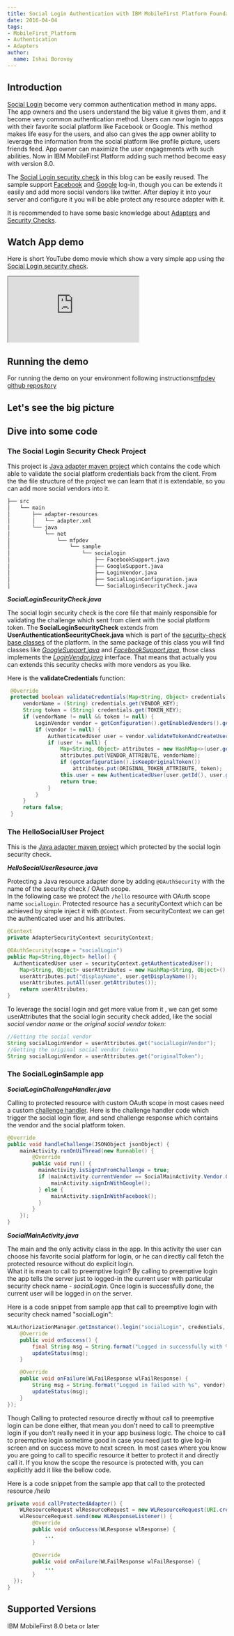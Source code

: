 ```yaml
---
title: Social Login Authentication with IBM MobileFirst Platform Foundation
date: 2016-04-04
tags:
- MobileFirst_Platform
- Authentication
- Adapters
author:
  name: Ishai Borovoy
---
```


## Introduction

[Social Login](https://www.wikiwand.com/en/Social_login) become very common authentication method in many apps.  The app owners and the users understand the big value it gives them, and it become very common authentication method.
Users can now login to apps with their favorite social platform like Facebook or Google.
This method makes life easy for the users, and also can gives the app owner ability to leverage the information from the social platform like profile picture, users friends feed. App owner can maximize the user engagements with such abilities.  Now in IBM MobileFirst Platform adding such method become easy with version 8.0.

The [Social Login security check](https://github.com/mfpdev/mfp-advanced-adapters-samples/tree/development/custom-security-checks/social-login) in this blog can be easily reused. The sample support [Facebook](https://developers.facebook.com/docs/facebook-login) and [Google](https://developers.google.com/identity/) log-in, though you can be extends it easily and add more social vendors like twitter. After deploy it into your server and configure it you will be able protect any resource adapter with it.  

It is recommended to have some basic knowledge about [Adapters](https://mobilefirstplatform.ibmcloud.com/tutorials/en/foundation/8.0/adapters/) and [Security Checks](https://mobilefirstplatform.ibmcloud.com/tutorials/en/foundation/8.0/authentication-and-security/).  

## Watch App demo
Here is short YouTube demo movie which show a very simple app using the [Social Login security check](https://github.com/mfpdev/mfp-advanced-adapters-samples/tree/development/custom-security-checks/social-login).

<div class="sizer"><div class="embed-responsive embed-responsive-16by9">
 <iframe src="https://www.youtube.com/embed/DGqNbpBZ8sU"></iframe>
</div>

## Running the demo
For running the demo on your environment following instructions[mfpdev github repository](https://github.com/mfpdev/mfp-advanced-adapters-samples/tree/development/custom-security-checks/social-app-samples/SocialLoginSample)

## Let's see the big picture

## Dive into some code

### The Social Login Security Check Project

This project is [Java adapter maven project](http://www.ibm.com/support/knowledgecenter/SSHSCD_8.0.0/com.ibm.worklight.dev.doc/devref/c_maven_adapters.html?lang=en) which contains the code which able to validate the social platform credentials back from the client.
From the the file structure of the project we can learn that it is extendable, so you can add more social vendors into it.

```xml
├── src
│   └── main
│       ├── adapter-resources
│       │   └── adapter.xml
│       └── java
│           └── net
│               └── mfpdev
│                   └── sample
│                       └── socialogin
│                           ├── FacebookSupport.java
│                           ├── GoogleSupport.java
│                           ├── LoginVendor.java
│                           ├── SocialLoginConfiguration.java
│                           └── SocialLoginSecurityCheck.java
```

***SocialLoginSecurityCheck.java***

The social login security check is the core file that mainly responsible for validating the challenge which sent from client with the social platform token.  The **SocialLoginSecurityCheck** extends from **UserAuthenticationSecurityCheck.java** which is part of the [security-check base classes](http://www.ibm.com/support/knowledgecenter/SSHSCD_8.0.0/com.ibm.worklight.dev.doc/dev/c_security_checks_impl.html?lang=en) of the platform. In the same package of this class you will find classes like [*GoogleSupport.java*](https://github.com/mfpdev/mfp-advanced-adapters-samples/blob/development/custom-security-checks/social-login/src/main/java/net/mfpdev/sample/socialogin/GoogleSupport.java) and [*FacebookSupport.java*](https://github.com/mfpdev/mfp-advanced-adapters-samples/blob/development/custom-security-checks/social-login/src/main/java/net/mfpdev/sample/socialogin/FacebookSupport.java), those class implements the [*LoginVendor.java*](https://github.com/mfpdev/mfp-advanced-adapters-samples/blob/development/custom-security-checks/social-login/src/main/java/net/mfpdev/sample/socialogin/LoginVendor.java) interface.  That means that actually you can extends this security checks with more vendors as you like.  

Here is the **validateCredentials** function:

```java
 @Override
 protected boolean validateCredentials(Map<String, Object> credentials) {
     vendorName = (String) credentials.get(VENDOR_KEY);
     String token = (String) credentials.get(TOKEN_KEY);
     if (vendorName != null && token != null) {
         LoginVendor vendor = getConfiguration().getEnabledVendors().get(vendorName);
         if (vendor != null) {
             AuthenticatedUser user = vendor.validateTokenAndCreateUser(token, getName());
             if (user != null) {
                 Map<String, Object> attributes = new HashMap<>(user.getAttributes());
                 attributes.put(VENDOR_ATTRIBUTE, vendorName);
                 if (getConfiguration().isKeepOriginalToken())
                     attributes.put(ORIGINAL_TOKEN_ATTRIBUTE, token);
                 this.user = new AuthenticatedUser(user.getId(), user.getDisplayName(), getName(), attributes);
                 return true;
             }
         }
     }
     return false;
 }
```

### The HelloSocialUser Project
This is the [Java adapter maven project](http://www.ibm.com/support/knowledgecenter/SSHSCD_8.0.0/com.ibm.worklight.dev.doc/devref/c_maven_adapters.html?lang=en) which protected by the social login security check.

***HelloSocialUserResource.java***

Protecting a Java resource adapter done by adding `@OAuthSecurity` with the name of the security check / OAuth scope.  
In the following case we protect the `/hello` resource with OAuth scope name `socialLogin`.  Protected resource has a securityContext which can be achieved by simple inject it with `@Context`.  From securityContext we can get the authenticated user and his attributes.  

```java
@Context
private AdapterSecurityContext securityContext;

@OAuthSecurity(scope = "socialLogin")
public Map<String,Object> hello() {
  AuthenticatedUser user = securityContext.getAuthenticatedUser();
	Map<String, Object> userAttributes = new HashMap<String, Object>();
	userAttributes.put("displayName", user.getDisplayName());
	userAttributes.putAll(user.getAttributes());
	return userAttributes;
}
```

To leverage the social login and get more value from it , we can get some userAttributes that the social login security check added, like the social *social vendor name* or the *original social vendor token*:  

```java
//Getting the social vendor
String socialLoginVendor = userAttributes.get("socialLoginVendor");
//Getting the original social vendor token
String socialLoginVendor = userAttributes.get("originalToken");
```

### The SocialLoginSample app

***SocialLoginChallengeHandler.java***

Calling to protected resource with custom OAuth scope in most cases need a custom [challenge handler](http://localhost:4000/tutorials/en/foundation/8.0/authentication-and-security/user-authentication/android/).  Here is the challenge handler code which trigger the social login flow, and send challenge response which contains the vendor and the social platform token.

```java
@Override
public void handleChallenge(JSONObject jsonObject) {
    mainActivity.runOnUiThread(new Runnable() {
        @Override
        public void run() {
          mainActivity.isSignInFromChallenge = true;
          if (mainActivity.currentVendor == SocialMainActivity.Vendor.GOOGLE) {
              mainActivity.signInWithGoogle();
          } else {
              mainActivity.signInWithFacebook();
          }
        }
    });
}
```

***SocialMainActivity.java***

The main and the only activity class in the app. In this activity the user can choose his favorite social platform for login, or he can directly call fetch the protected resource without do explicit login.  
What it is mean to call to preemptive login?  By calling to preemptive login the app tells the server just to logged-in the current user with particular security check name - *socialLogin*.  Once login is successfully done, the current user will be logged in on the server.

Here is a code snippet from sample app that call to preemptive login with security check named "socialLogin":

```java
WLAuthorizationManager.getInstance().login("socialLogin", credentials, new WLLoginResponseListener() {
    @Override
    public void onSuccess() {
        final String msg = String.format("Logged in successfully with %s", vendor);
        updateStatus(msg);
    }

    @Override
    public void onFailure(WLFailResponse wlFailResponse) {
        String msg = String.format("Logged in failed with %s", vendor);
        updateStatus(msg);
    }
});
```

Though Calling to protected resource directly without call to preemptive login can be done either, that mean you don't need to call to preemptive login if you don't really need it in your app business logic. The choice to call to preemptive login sometime good in case you need just to give log-in screen and on success move to next screen.  In most cases where you know you are going to call to specific resource it better to protect it and directly call it.  If you know the scope the resource is protected with, you can explicitly add it like the bellow code.  

Here is a code snippet from the sample app that call to the protected resource */hello*

```java
private void callProtectedAdapter() {
    WLResourceRequest wlResourceRequest = new WLResourceRequest(URI.create("/adapters/HelloSocialUser/hello"), WLResourceRequest.GET, socialLoginChallengeHandler.getSecurityCheck());
    wlResourceRequest.send(new WLResponseListener() {
        @Override
        public void onSuccess(WLResponse wlResponse) {
            ...
        }

        @Override
        public void onFailure(WLFailResponse wlFailResponse) {
            ...
        }
  });
}
```

## Supported Versions
IBM MobileFirst 8.0 beta or later
